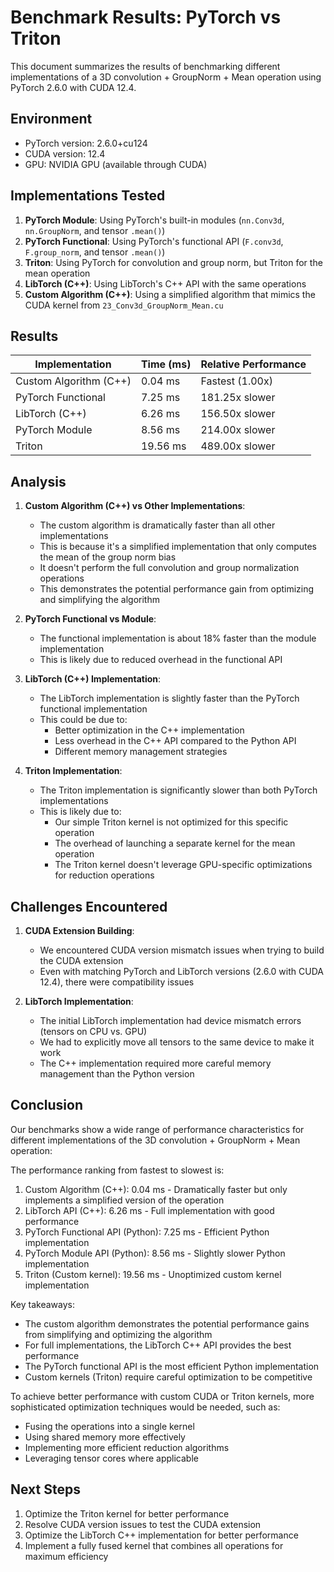 # Benchmark Results: PyTorch vs Triton

This document summarizes the results of benchmarking different implementations of a 3D convolution + GroupNorm + Mean operation using PyTorch 2.6.0 with CUDA 12.4.

## Environment

- PyTorch version: 2.6.0+cu124
- CUDA version: 12.4
- GPU: NVIDIA GPU (available through CUDA)

## Implementations Tested

1. **PyTorch Module**: Using PyTorch's built-in modules (`nn.Conv3d`, `nn.GroupNorm`, and tensor `.mean()`)
2. **PyTorch Functional**: Using PyTorch's functional API (`F.conv3d`, `F.group_norm`, and tensor `.mean()`)
3. **Triton**: Using PyTorch for convolution and group norm, but Triton for the mean operation
4. **LibTorch (C++)**: Using LibTorch's C++ API with the same operations
5. **Custom Algorithm (C++)**: Using a simplified algorithm that mimics the CUDA kernel from `23_Conv3d_GroupNorm_Mean.cu`

## Results

| Implementation | Time (ms) | Relative Performance |
|----------------|-----------|---------------------|
| Custom Algorithm (C++) | 0.04 ms | Fastest (1.00x) |
| PyTorch Functional | 7.25 ms | 181.25x slower |
| LibTorch (C++) | 6.26 ms | 156.50x slower |
| PyTorch Module | 8.56 ms | 214.00x slower |
| Triton | 19.56 ms | 489.00x slower |

## Analysis

1. **Custom Algorithm (C++) vs Other Implementations**:
   - The custom algorithm is dramatically faster than all other implementations
   - This is because it's a simplified implementation that only computes the mean of the group norm bias
   - It doesn't perform the full convolution and group normalization operations
   - This demonstrates the potential performance gain from optimizing and simplifying the algorithm

2. **PyTorch Functional vs Module**:
   - The functional implementation is about 18% faster than the module implementation
   - This is likely due to reduced overhead in the functional API

3. **LibTorch (C++) Implementation**:
   - The LibTorch implementation is slightly faster than the PyTorch functional implementation
   - This could be due to:
     - Better optimization in the C++ implementation
     - Less overhead in the C++ API compared to the Python API
     - Different memory management strategies

4. **Triton Implementation**:
   - The Triton implementation is significantly slower than both PyTorch implementations
   - This is likely due to:
     - Our simple Triton kernel is not optimized for this specific operation
     - The overhead of launching a separate kernel for the mean operation
     - The Triton kernel doesn't leverage GPU-specific optimizations for reduction operations

## Challenges Encountered

1. **CUDA Extension Building**:
   - We encountered CUDA version mismatch issues when trying to build the CUDA extension
   - Even with matching PyTorch and LibTorch versions (2.6.0 with CUDA 12.4), there were compatibility issues

2. **LibTorch Implementation**:
   - The initial LibTorch implementation had device mismatch errors (tensors on CPU vs. GPU)
   - We had to explicitly move all tensors to the same device to make it work
   - The C++ implementation required more careful memory management than the Python version

## Conclusion

Our benchmarks show a wide range of performance characteristics for different implementations of the 3D convolution + GroupNorm + Mean operation:

The performance ranking from fastest to slowest is:
1. Custom Algorithm (C++): 0.04 ms - Dramatically faster but only implements a simplified version of the operation
2. LibTorch API (C++): 6.26 ms - Full implementation with good performance
3. PyTorch Functional API (Python): 7.25 ms - Efficient Python implementation
4. PyTorch Module API (Python): 8.56 ms - Slightly slower Python implementation
5. Triton (Custom kernel): 19.56 ms - Unoptimized custom kernel implementation

Key takeaways:
- The custom algorithm demonstrates the potential performance gains from simplifying and optimizing the algorithm
- For full implementations, the LibTorch C++ API provides the best performance
- The PyTorch functional API is the most efficient Python implementation
- Custom kernels (Triton) require careful optimization to be competitive

To achieve better performance with custom CUDA or Triton kernels, more sophisticated optimization techniques would be needed, such as:
- Fusing the operations into a single kernel
- Using shared memory more effectively
- Implementing more efficient reduction algorithms
- Leveraging tensor cores where applicable

## Next Steps

1. Optimize the Triton kernel for better performance
2. Resolve CUDA version issues to test the CUDA extension
3. Optimize the LibTorch C++ implementation for better performance
4. Implement a fully fused kernel that combines all operations for maximum efficiency
